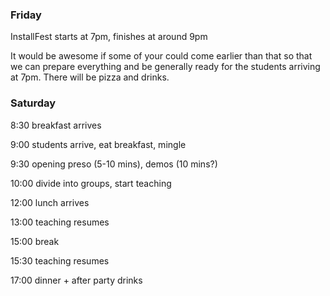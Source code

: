### Friday

InstallFest starts at 7pm, finishes at around 9pm

It would be awesome if some of your could come earlier than that so that we can prepare everything and be generally ready for the students arriving at 7pm. There will be pizza and drinks.
	
### Saturday

8:30   breakfast arrives

9:00   students arrive, eat breakfast, mingle

9:30   opening preso (5-10 mins), demos (10 mins?)

10:00  divide into groups, start teaching

12:00  lunch arrives

13:00  teaching resumes

15:00  break

15:30  teaching resumes

17:00  dinner + after party drinks 
